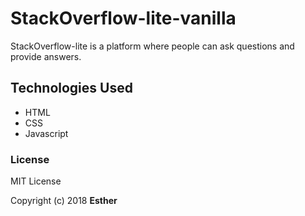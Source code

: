 # StackOverflow-lite-vanilla
StackOverflow-lite is a platform where people can ask questions and provide answers.

## Technologies Used
* HTML
* CSS
* Javascript


### License
MIT License

Copyright (c) 2018 **Esther**

